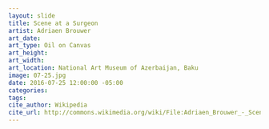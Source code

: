 ```yaml
---
layout: slide
title: Scene at a Surgeon
artist: Adriaen Brouwer
art_date:
art_type: Oil on Canvas
art_height:
art_width:
art_location: National Art Museum of Azerbaijan, Baku
image: 07-25.jpg
date: 2016-07-25 12:00:00 -05:00
categories:
tags:
cite_author: Wikipedia
cite_url: http://commons.wikimedia.org/wiki/File:Adriaen_Brouwer_-_Scene_at_a_surgeon.jpg
---
```


